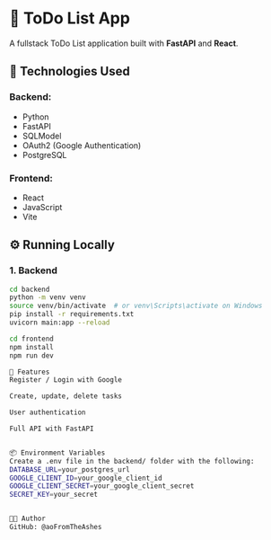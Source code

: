 # 📝 ToDo List App

A fullstack ToDo List application built with **FastAPI** and **React**.

## 🚀 Technologies Used

### Backend:
- Python
- FastAPI
- SQLModel
- OAuth2 (Google Authentication)
- PostgreSQL

### Frontend:
- React
- JavaScript
- Vite

## ⚙️ Running Locally

### 1. Backend

```bash
cd backend
python -m venv venv
source venv/bin/activate  # or venv\Scripts\activate on Windows
pip install -r requirements.txt
uvicorn main:app --reload

cd frontend
npm install
npm run dev

🔐 Features
Register / Login with Google

Create, update, delete tasks

User authentication

Full API with FastAPI


📦 Environment Variables
Create a .env file in the backend/ folder with the following:
DATABASE_URL=your_postgres_url
GOOGLE_CLIENT_ID=your_google_client_id
GOOGLE_CLIENT_SECRET=your_google_client_secret
SECRET_KEY=your_secret


👨‍💻 Author
GitHub: @aoFromTheAshes